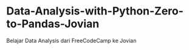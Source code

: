 # Data-Analysis-with-Python-Zero-to-Pandas-Jovian
Belajar Data Analysis dari FreeCodeCamp ke Jovian
